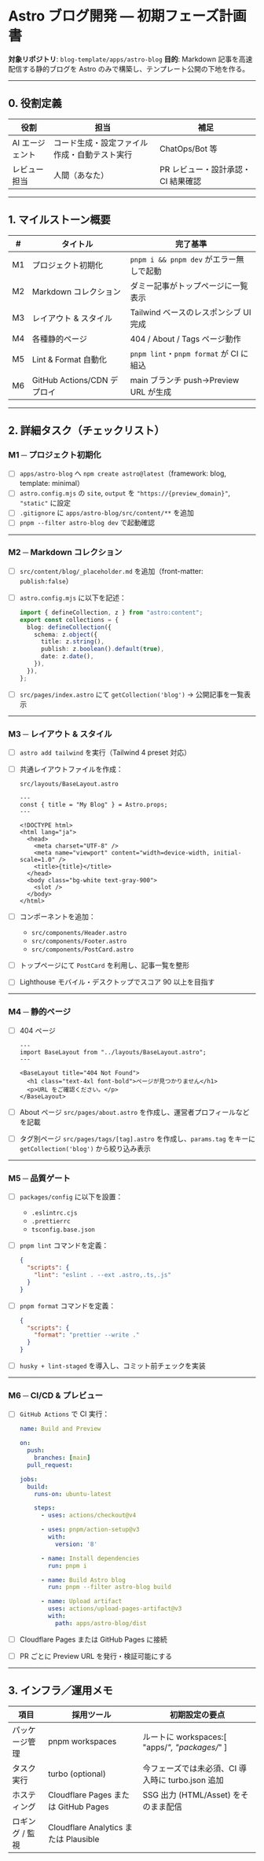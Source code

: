 # Astro ブログ開発 — 初期フェーズ計画書

**対象リポジトリ**: `blog-template/apps/astro-blog`
**目的**: Markdown 記事を高速配信する静的ブログを Astro のみで構築し、テンプレート公開の下地を作る。

---

## 0. 役割定義

| 役割            | 担当                                         | 補足                               |
| --------------- | -------------------------------------------- | ---------------------------------- |
| AI エージェント | コード生成・設定ファイル作成・自動テスト実行 | ChatOps/Bot 等                     |
| レビュー担当    | 人間（あなた）                               | PR レビュー・設計承認・CI 結果確認 |

---

## 1. マイルストーン概要

| #   | タイトル                    | 完了基準                                |
| --- | --------------------------- | --------------------------------------- |
| M1  | プロジェクト初期化          | `pnpm i && pnpm dev` がエラー無しで起動 |
| M2  | Markdown コレクション       | ダミー記事がトップページに一覧表示      |
| M3  | レイアウト & スタイル       | Tailwind ベースのレスポンシブ UI 完成   |
| M4  | 各種静的ページ              | 404 / About / Tags ページ動作           |
| M5  | Lint & Format 自動化        | `pnpm lint`・`pnpm format` が CI に組込 |
| M6  | GitHub Actions/CDN デプロイ | main ブランチ push→Preview URL が生成   |

---

## 2. 詳細タスク（チェックリスト）

### M1 ─ プロジェクト初期化

- [ ] `apps/astro-blog` へ `npm create astro@latest`（framework: blog, template: minimal）
- [ ] `astro.config.mjs` の `site`, `output` を `"https://{preview_domain}"`, `"static"` に設定
- [ ] `.gitignore` に `apps/astro-blog/src/content/**` を追加
- [ ] `pnpm --filter astro-blog dev` で起動確認

---

### M2 ─ Markdown コレクション

- [ ] `src/content/blog/_placeholder.md` を追加（front-matter: `publish:false`）
- [ ] `astro.config.mjs` に以下を記述：

  ```ts
  import { defineCollection, z } from "astro:content";
  export const collections = {
    blog: defineCollection({
      schema: z.object({
        title: z.string(),
        publish: z.boolean().default(true),
        date: z.date(),
      }),
    }),
  };
  ```

- [ ] `src/pages/index.astro` にて `getCollection('blog')` → 公開記事を一覧表示

---

### M3 ─ レイアウト & スタイル

- [ ] `astro add tailwind` を実行（Tailwind 4 preset 対応）
- [ ] 共通レイアウトファイルを作成：

  `src/layouts/BaseLayout.astro`

  ```astro
  ---
  const { title = "My Blog" } = Astro.props;
  ---

  <!DOCTYPE html>
  <html lang="ja">
    <head>
      <meta charset="UTF-8" />
      <meta name="viewport" content="width=device-width, initial-scale=1.0" />
      <title>{title}</title>
    </head>
    <body class="bg-white text-gray-900">
      <slot />
    </body>
  </html>
  ```

- [ ] コンポーネントを追加：

  - `src/components/Header.astro`
  - `src/components/Footer.astro`
  - `src/components/PostCard.astro`

- [ ] トップページにて `PostCard` を利用し、記事一覧を整形
- [ ] Lighthouse モバイル・デスクトップでスコア 90 以上を目指す

---

### M4 ─ 静的ページ

- [ ] 404 ページ

  ```astro:src/pages/404.astro
  ---
  import BaseLayout from "../layouts/BaseLayout.astro";
  ---

  <BaseLayout title="404 Not Found">
    <h1 class="text-4xl font-bold">ページが見つかりません</h1>
    <p>URL をご確認ください。</p>
  </BaseLayout>
  ```

- [ ] About ページ
      `src/pages/about.astro` を作成し、運営者プロフィールなどを記載

- [ ] タグ別ページ
      `src/pages/tags/[tag].astro` を作成し、`params.tag` をキーに `getCollection('blog')` から絞り込み表示

---

### M5 ─ 品質ゲート

- [ ] `packages/config` に以下を設置：

  - `.eslintrc.cjs`
  - `.prettierrc`
  - `tsconfig.base.json`

- [ ] `pnpm lint` コマンドを定義：

  ```json
  {
    "scripts": {
      "lint": "eslint . --ext .astro,.ts,.js"
    }
  }
  ```

- [ ] `pnpm format` コマンドを定義：

  ```json
  {
    "scripts": {
      "format": "prettier --write ."
    }
  }
  ```

- [ ] `husky + lint-staged` を導入し、コミット前チェックを実装

---

### M6 ─ CI/CD & プレビュー

- [ ] `GitHub Actions` で CI 実行：

  ```yaml:.github/workflows/ci.yml
  name: Build and Preview

  on:
    push:
      branches: [main]
    pull_request:

  jobs:
    build:
      runs-on: ubuntu-latest

      steps:
        - uses: actions/checkout@v4

        - uses: pnpm/action-setup@v3
          with:
            version: '8'

        - name: Install dependencies
          run: pnpm i

        - name: Build Astro blog
          run: pnpm --filter astro-blog build

        - name: Upload artifact
          uses: actions/upload-pages-artifact@v3
          with:
            path: apps/astro-blog/dist
  ```

- [ ] Cloudflare Pages または GitHub Pages に接続
- [ ] PR ごとに Preview URL を発行・検証可能にする

---

## 3. インフラ／運用メモ

| 項目            | 採用ツール                            | 初期設定の要点                                    |
| --------------- | ------------------------------------- | ------------------------------------------------- |
| パッケージ管理  | pnpm workspaces                       | ルートに workspaces:[ "apps/*", "packages/*" ]    |
| タスク実行      | turbo (optional)                      | 今フェーズでは未必須、CI 導入時に turbo.json 追加 |
| ホスティング    | Cloudflare Pages または GitHub Pages  | SSG 出力 (HTML/Asset) をそのまま配信              |
| ロギング / 監視 | Cloudflare Analytics または Plausible | <script> を BaseLayout に埋め込み                 |

---

## 4. 完了判定・次フェーズへの橋渡し

- main ブランチの CI がグリーンで、Preview/CDN URL でブログが閲覧可能
- Markdown 記事を 1 ファイル追加 → 自動的にトップページに反映されること
- Lighthouse モバイル/デスクトップ平均スコア ≥ 90
- README に ローカル開発手順・記事追加方法 を記載
- タグ一覧ページ の実装が終わったら “動的 UI 拡張 (検索・コメント)” を要件定義し、SvelteKit 併存フェーズを準備する
